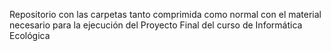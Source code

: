Repositorio con las carpetas tanto comprimida como normal con el material necesario para la ejecución del Proyecto Final del curso de Informática Ecológica
